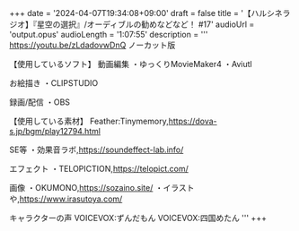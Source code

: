 +++
date = '2024-04-07T19:34:08+09:00'
draft = false
title = '【ハルシネラジオ】『星空の選択』/オーディブルの勧めなどなど！ #17'
audioUrl = 'output.opus'
audioLength = '1:07:55'
description = '''
https://youtu.be/zLdadovwDnQ
ノーカット版

【使用しているソフト】
動画編集
・ゆっくりMovieMaker4
・Aviutl

お絵描き
・CLIPSTUDIO

録画/配信
・OBS

【使用している素材】
Feather:Tinymemory,https://dova-s.jp/bgm/play12794.html

SE等
・効果音ラボ,https://soundeffect-lab.info/

エフェクト
・TELOPICTION,https://telopict.com/

画像
・OKUMONO,https://sozaino.site/
・イラストや,https://www.irasutoya.com/

キャラクターの声
VOICEVOX:ずんだもん
VOICEVOX:四国めたん
'''
+++


